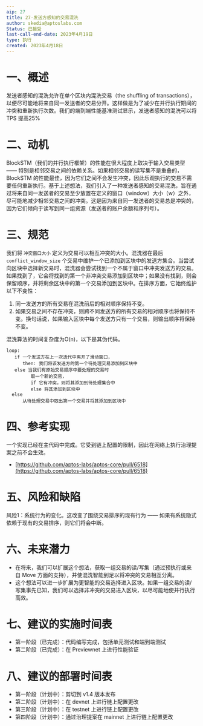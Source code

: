 ```yaml
---
aip: 27
title: 27-发送方感知的交易混洗
author: skedia@aptoslabs.com
Status: 已接受
last-call-end-date: 2023年4月19日
type: 执行
created: 2023年4月18日
---
```

# 一、概述

发送者感知的混洗允许在单个区块内混洗交易（the shuffling of transactions），以便尽可能地将来自同一发送者的交易分开。这样做是为了减少在并行执行期间的冲突和重新执行次数。我们的端到端性能基准测试显示，发送者感知的混洗可以将 TPS 提高25%



# 二、动机

BlockSTM（我们的并行执行框架）的性能在很大程度上取决于输入交易类型 —— 特别是相邻交易之间的依赖关系。如果相邻交易的读写集不是重叠的，BlockSTM 的性能最佳，因为它们之间不会发生冲突，因此乐观执行的交易不需要任何重新执行。基于上述想法，我们引入了一种发送者感知的交易混洗，旨在通过将来自同一发送者的交易至少放置在定义的窗口（window）大小（w）之外，尽可能地减少相邻交易之间的冲突。这是因为来自同一发送者的交易总是冲突的，因为它们倾向于读写到同一组资源（发送者的账户余额和序列号）。



# 三、规范

我们将 `冲突窗口大小` 定义为交易可以相互冲突的大小。混洗器在最后 `conflict_window_size` 个交易中维护一个已添加到区块中的发送方集合。当尝试向区块中选择新交易时，混洗器会尝试找到一个不属于窗口中冲突发送方的交易。如果找到了，它会将找到的第一个非冲突交易添加到区块中；如果没有找到，则会保留顺序，并将剩余区块中的第一个交易添加到区块中。在排序方面，它始终维护以下不变性：

1. 同一发送方的所有交易在混洗前后的相对顺序保持不变。
2. 如果交易之间不存在冲突，则跨不同发送方的所有交易的相对顺序也将保持不变。换句话说，如果输入区块中每个发送方只有一个交易，则输出顺序将保持不变。

混洗算法的时间复杂度为O(n)，以下是其伪代码。

```
loop:
   if 一个发送方在上一次迭代中离开了滑动窗口，
      then: 我们将该发送方的第一个待处理交易添加到区块中
   else 当我们有原始交易顺序中要处理的交易时
         取一个新的交易，
         if 它有冲突，则将其添加到待处理集合中
         else 将其添加到区块中
  else
      从待处理交易中取出第一个交易并将其添加到区块中
```

# 四、参考实现

一个实现已经在主代码中完成。它受到链上配置的限制，因此在网络上执行治理提案之前不会生效。

- [https://github.com/aptos-labs/aptos-core/pull/6518](https://github.com/aptos-labs/aptos-core/pull/6518)



# 五、风险和缺陷

风险1：系统行为的变化。这改变了围绕交易排序的现有行为 —— 如果有系统隐式依赖于现有的交易排序，则它们将会中断。



# 六、未来潜力

- 在将来，我们可以扩展这个想法，获取一组交易的读/写集（通过预执行或来自 Move 方面的支持），并使混洗智能到足以将冲突的交易相互分离。
- 这个想法可以进一步扩展为更智能的交易选择进入区块。如果一组交易的读/写集事先已知，我们可以选择非冲突的交易进入区块，以尽可能地使并行执行高效。



# 七、建议的实施时间表

- 第一阶段（已完成）：代码编写完成，包括单元测试和端到端测试
- 第二阶段（已完成）：在 Previewnet 上进行性能验证



# 八、建议的部署时间表

- 第一阶段（计划中）：剪切到 v1.4 版本发布
- 第二阶段（计划中）：在 devnet 上进行链上配置更改
- 第三阶段（计划中）：在 testnet 上进行链上配置更改
- 第四阶段（计划中）：通过治理提案在 mainnet 上进行链上配置更改